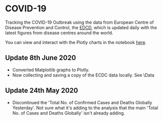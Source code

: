 # COVID-19
Tracking the COVID-19 Outbreak using the data from European Centre of Disease Prevention and Control, the [EDCD](https://www.ecdc.europa.eu/en/publications-data/download-todays-data-geographic-distribution-covid-19-cases-worldwide), which is updated daily with the latest figures from disease centres around the world.

You can view and interact with the Plotly charts in the notebook [here](https://nbviewer.jupyter.org/github/joshuagladwin/COVID-19/blob/master/COVID-19.ipynb).


## Update 8th June 2020

* Converted Matplotlib graphs to Plotly.
* Now collecting and saving a copy of the ECDC data locally. See \Data

## Update 24th May 2020

 * Discontinued the 'Total No. of Confirmed Cases and Deaths Globally Yesterday'. Not sure what it's adding to the analysis that the main 'Total No. of Cases and Deaths Globally' isn't already adding.


